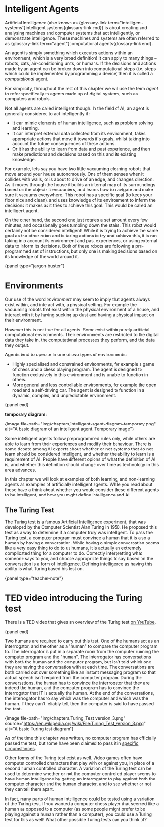 # Intelligent Agents

Artificial Intelligence (also known as {glossary-link term="intelligent-systems"}intelligent systems{glossary-link end}) is about creating and analysing machines and computer systems that act intelligently, or demonstrate intelligence. These machines and systems are often referred to as {glossary-link term="agent"}computational agents{glossary-link end}.

An agent is simply something which executes actions within an environment, which is a very broad definition! It can apply to many things &ndash; robots, cats, air-conditioning units, or humans.
If the decisions and actions made by an agent can be broken down into computational steps (i.e. steps which could be implemented by programming a device) then it is called a *computational* agent.
<!-- this might be a little over simplified? -->

For simplicity, throughout the rest of this chapter we will use the term *agent* to refer specifically to agents made up of digital systems, such as computers and robots.

Not all agents are called intelligent though. In the field of AI, an agent is generally considered to act intelligently if:

- It can mimic elements of human intelligence, such as problem solving and learning.
- It can interpret external data collected from its environment, takes appropriate actions that move it towards it's goals, whilst taking into account the future consequences of these actions.
- Or it has the ability to learn from data and past experience, and then make predictions and decisions based on this and its existing knowledge.

For example, lets say you have two little vacuuming cleaning robots that move around your house autonomously.
One of them senses when it collides with walls, or is about to drive of an edge, and changes direction.
As it moves through the house it builds an internal map of its surroundings based on the objects it encounters, and learns how to navigate and make sure it vacuums everywhere.
This robot has a specific goal (to keep your floor nice and clean), and uses knowledge of its environment to inform the decisions it makes as it tries to achieve this goal.
This would be called an intelligent agent.

On the other hand, the second one just rotates a set amount every few minutes, and occasionally goes tumbling down the stairs.
This robot would certainly not be considered intelligent!
While it is trying to achieve the same goal as the other robot and is taking actions to try and achieve this, it is not taking into account its environment and past experiences, or using external data to inform its decisions.
Both of these robots are following a pre-programmed set of instructions, but only one is making decisions based on its knowledge of the world around it.

{panel type="jargon-buster"}

# Environments

Our use of the word *environment* may seem to imply that agents always exist within, and interact with, a physical setting.
For example the vacuuming robots that exist within the physical environment of a house, and interact with it by having sucking up dust and having a physical impact on their environment.

However this is not true for all agents. Some exist within purely artificial computational environments.
Their environments are restricted to the digital data they take in, the computational processes they perform, and the data they output.

Agents tend to operate in one of two types of environments:

- Highly specialised and constrained environments, for example a game of chess and a chess playing program. The agent is designed to function exclusively in this environment and is unable to function in others.
- More general and less controllable environments, for example the open road and a self-driving car. The agent is designed to function in a dynamic, complex, and unpredictable environment.

{panel end}

**temporary diagram:**

{image file-path="img/chapters/intelligent-agent-diagram-temporary.png" alt="A basic diagram of an intelligent agent. Temporary image"}

Some intelligent agents follow preprogrammed rules only, while others are able to learn from their experiences and modify their behaviour.
There is some debate among AI experts about whether or not systems that do not learn should be considered intelligent, and whether the ability to learn is a requirement of AI.
People have different opions of what the definition of AI is, and whether this definition should change over time as technology in this area advances.

In this chapter we will look at examples of both learning, and non-learning agents as examples of artificially intelligent agents.
While you read about these have a think about whether you would consider these different agents to be intelligent, and how you might define intelligence and AI.

## The Turing Test

The Turing test is a famous Artificial Intelligence experiment, that was developed by the Computer Scientist Alan Turing in 1950.
He proposed this test as a way to determine if a computer truly was intelligent.
To pass the Turing test, a computer program must convince a human that it is also a human by having a conversation.
While having a simple conversation seems like a very easy thing to do to us humans, it is actually an extremely complicated thing for a computer to do.
Correctly interpretting what someone says to you, and choose appropriate things to say based on the conversation is a form of intelligence.
Defining intelligence as having this ability is what Turing based his test on.

{panel type="teacher-note"}

# TED video introducing the Turing test

There is a TED video that gives an overview of the Turing test [on YouTube](https://www.youtube.com/watch?v=3wLqsRLvV-c).

{panel end}

Two humans are required to carry out this test.
One of the humans act as an interrogator, and the other as a "human" to compare the computer program to. The interrogator is put in a separate room from the computer running the computer program and the "human". The interrogator has conversations with both the human and the computer program, but isn’t told which one they are having the conversation with at each time. The conversations are both carried out over something like an instant messaging program so that actual speech isn’t required from the computer program. During the conversations, the human has to convince the interrogator that they are indeed the human, and the computer program has to convince the interrogator that IT is actually the human. At the end of the conversations, the interrogator has to say which was the computer and which was the human. If they can’t reliably tell, then the computer is said to have passed the test.

{image file-path="img/chapters/Turing_Test_version_3.png" source="https://en.wikipedia.org/wiki/File:Turing_Test_version_3.png" alt="A basic Turing test diagram"}

As of the time this chapter was written, no computer program has officially passed the test, but some have been claimed to pass it in [specific circumstances](https://www.cnet.com/news/alphabet-chairman-says-google-duplex-passes-turing-test-in-one-specific-way-io-2018/).

Other forms of the Turing test exist as well. Video games often have computer controlled characters that play with or against you, in place of a second human controlled character. A variation of the Turing test can be used to determine whether or not the computer controlled player seems to have human intelligence by getting an interrogator to play against both the computer character and the human character, and to see whether or not they can tell them apart.

In fact, many parts of human intelligence could be tested using a variation of the Turing test. If you wanted a computer chess player that seemed like a human as opposed to a computer (as some people might prefer to be playing against a human rather than a computer), you could use a Turing test for this as well! What other possible Turing tests can you think of?
